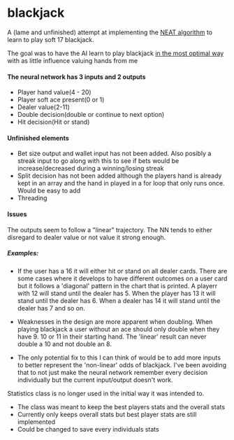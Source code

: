 # blackjack

A (lame and unfinished) attempt at implementing the [NEAT algorithm](http://nn.cs.utexas.edu/downloads/papers/stanley.ec02.pdf) to learn to play soft 17 blackjack.

The goal was to have the AI learn to play blackjack [in the most optimal way](https://www.blackjack-chart.com/dealer-stands-on-soft-17/) with as little influence valuing hands from me

#### The neural network has 3 inputs and 2 outputs

- Player hand value(4 - 20)
- Player soft ace present(0 or 1)
- Dealer value(2-11)
- Double decision(double or continue to next option)
- Hit decision(Hit or stand)


#### Unfinished elements

- Bet size output and wallet input has not been added. Also posibly a streak input to go along with this to see if bets would be increase/decreased during a winning/losing streak
- Split decision has not been added although the players hand is already kept in an array and the hand in played in a for loop that only runs once. Would be easy to add  
- Threading

#### Issues
The outputs seem to follow a "linear" trajectory. The NN tends to either disregard to dealer value or not value it strong enough. 
  
##### Examples:
  
- If the user has a 16 it will either hit or stand on all dealer cards. There are some cases where it develops to have different outcomes on a user card but it    follows a 'diagonal' pattern in the chart that is printed. A playerr with 12 will stand until the dealer has 5. When the player has 13 it will stand until the dealer has 6. When a dealer has 14 it will stand until the dealer has 7 and so on. 
   
- Weaknesses in the design are more apparent when doubling. When playing blackjack a user without an ace should only double when they have 9. 10 or 11 in their starting hand. The 'linear' result can never double a 10 and not double an 8.

- The only potential fix to this I can think of would be to add more inputs to better represent the 'non-linear' odds of blackjack. I've been avoiding that to not just make the neural network remember every decision individually but the current input/output doesn't work.

Statistics class is no longer used in the initial way it was intended to.
- The class was meant to keep the best players stats and the overall stats
- Currently only keeps overall stats but best player stats are still implemented
- Could be changed to save every individuals stats
